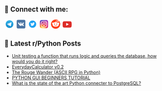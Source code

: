 ## 🔎 Connect with me:
[<img src="https://github.com/bullbesh/bullbesh/blob/main/images/Telegram.png" width="32" height="32" />](https://t.me/bullbesh)
[<img src="https://github.com/bullbesh/bullbesh/blob/main/images/VK.png" width="32" height="32" />](https://vk.com/bullbesh)
[<img src="https://github.com/bullbesh/bullbesh/blob/main/images/Twitter.png" width="32" height="32" />](https://twitter.com/bullbesh1)
[<img src="https://github.com/bullbesh/bullbesh/blob/main/images/Instagram.png" width="32" height="32" />](https://www.instagram.com/bullbesh)
[<img src="https://github.com/bullbesh/bullbesh/blob/main/images/Reddit.png" width="32" height="32" />](https://www.reddit.com/user/bullbesh)
[<img src="https://github.com/bullbesh/bullbesh/blob/main/images/YouTube.png" width="32" height="32" />](https://www.youtube.com/channel/UCtfjRs6uzgq5mfm8S06WTcg)

## 📕 Latest r/Python Posts
<!-- BLOG-POST-LIST:START -->
- [Unit testing a function that runs logic and queries the database, how would you do it right?](https://www.reddit.com/r/Python/comments/x2d52s/unit_testing_a_function_that_runs_logic_and/)
- [EverydayCalculator v0.2](https://www.reddit.com/r/Python/comments/x2cy9e/everydaycalculator_v02/)
- [The Rouge Wander &lpar;ASCII RPG in Python&rpar;](https://www.reddit.com/r/Python/comments/x2cmi0/the_rouge_wander_ascii_rpg_in_python/)
- [PYTHON GUI BEGINNERS TUTORIAL](https://www.reddit.com/r/Python/comments/x2bvk1/python_gui_beginners_tutorial/)
- [What is the state of the art Python connecter to PostgreSQL?](https://www.reddit.com/r/Python/comments/x2bgl4/what_is_the_state_of_the_art_python_connecter_to/)
<!-- BLOG-POST-LIST:END -->
